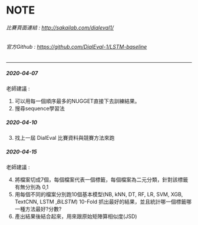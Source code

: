 # NOTE
###### 比賽頁面連結 : http://sakailab.com/dialeval1/

###### 官方Github : https://github.com/DialEval-1/LSTM-baseline

---

##### 2020-04-07

老師建議 : 

1. 可以用每一個順序最多的NUGGET直接下去訓練結果。
2. 搜尋sequence學習法

##### 2020-04-10

3. 找上一屆 DialEval 比賽資料與競賽方法來跑

##### 2020-04-15

老師建議 :

4. 將檔案切成7個，每個檔案代表一個標籤，每個檔案為二元分類，針對該標籤有無分別為 0,1 
5. 用每個不同的檔案分別跑10個基本模型(NB, kNN, DT, RF, LR, SVM, XGB, TextCNN, LSTM ,*BiLSTM*) 10-Fold 抓出最好的結果，並且統計哪一個標籤哪一種方法最好?分數?
6. 產出結果後結合起來，用來跟原始矩陣算相似度(JSD)
